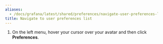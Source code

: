```yaml
---
aliases:
  - /docs/grafana/latest/shared/preferences/navigate-user-preferences-list
title: Navigate to user preferences list
---
```


1. On the left menu, hover your cursor over your avatar and then click **Preferences**.
